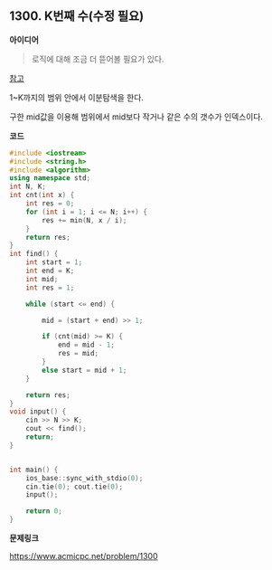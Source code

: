 ## 1300. K번째 수(수정 필요)

**아이디어**

> 로직에 대해 조금 더 뜯어볼 필요가 있다.

[참고](https://jaimemin.tistory.com/988)

1~K까지의 범위 안에서 이분탐색을 한다.

구한 mid값을 이용해 범위에서 mid보다 작거나 같은 수의 갯수가 인덱스이다.

**코드**

```c++
#include <iostream>
#include <string.h>
#include <algorithm>
using namespace std;
int N, K;
int cnt(int x) {
	int res = 0;
	for (int i = 1; i <= N; i++) {
		res += min(N, x / i);
	}
	return res;
}
int find() {
	int start = 1;
	int end = K;
	int mid;
	int res = 1;

	while (start <= end) {

		mid = (start + end) >> 1;

		if (cnt(mid) >= K) {
			end = mid - 1;
			res = mid;
		}
		else start = mid + 1;
	}

	return res;
}
void input() {
	cin >> N >> K;
	cout << find();
	return;
}


int main() {
	ios_base::sync_with_stdio(0);
	cin.tie(0); cout.tie(0);
	input();

	return 0;
}
```

**문제링크**

https://www.acmicpc.net/problem/1300

